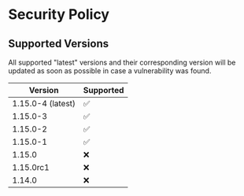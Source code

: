 # Security Policy

## Supported Versions

All supported "latest" versions and their corresponding version will be updated as soon as possible in case a vulnerability was found.

| Version           | Supported          |
| ----------------- | ------------------ |
| 1.15.0-4 (latest) | :white_check_mark: |
| 1.15.0-3          | :white_check_mark: |
| 1.15.0-2          | :white_check_mark: |
| 1.15.0-1          | :white_check_mark: |
| 1.15.0            | :x:                |
| 1.15.0rc1         | :x:                |
| 1.14.0            | :x:                |
